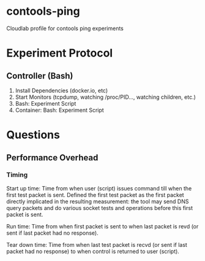 # contools-ping

Cloudlab profile for contools ping experiments

# Experiment Protocol

## Controller (Bash)

1. Install Dependencies (docker.io, etc)
2. Start Monitors (tcpdump, watching /proc/PID..., watching children, etc.)
3. Bash: Experiment Script
4. Container: Bash: Experiment Script

# Questions

## Performance Overhead

### Timing

Start up time:
  Time from when user (script) issues command till when the first test packet is sent.
  Defined the first test packet as the first packet directly implicated in the resulting
  measurement: the tool may send DNS query packets and do various socket tests and operations
  before this first packet is sent.

Run time:
  Time from when first packet is sent to when last packet is revd (or sent if last packet had no response).

Tear down time:
  Time from when last test packet is recvd (or sent if last packet had no response) to when
  control is returned to user (script).


